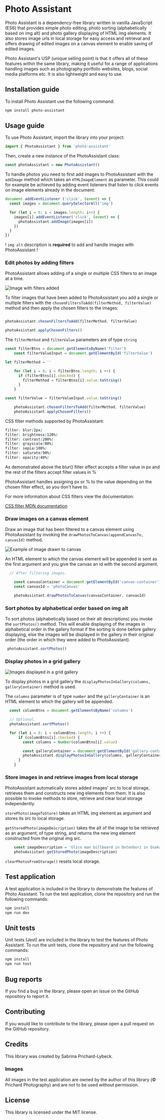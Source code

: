 # Photo Assistant

Photo Assistant is a dependency-free library written in vanilla JavaScript (ES6) that provides simple photo editing, photo sorting (alphabetically based on img alt) and photo gallery displaying of HTML img elements. It also stores image urls in local storage for easy access and retrieval and offers drawing of edited images on a canvas element to enable saving of edited images.

Photo Assistant's USP (unique selling point) is that it offers all of these features within the same library, making it useful for a range of applications handling images such as photography portfolio websites, blogs, social media platforms etc. It is also lightweight and easy to use.

## Installation guide

To install Photo Assistant use the following command:

```bash
npm install photo-assistant
```

## Usage guide

To use Photo Assistant, import the library into your project:

```javascript
import { PhotoAssistant } from 'photo-assistant'
```

Then, create a new instance of the PhotoAssistant class:

```javascript
const photoAssistant = new PhotoAssistant()
```

To handle photos you need to first add images to PhotoAssistant with the `addImage` method which takes an `HTMLImageElement` as parameter. This could for example be achieved by adding event listeners that listen to click events on image elements already in the document:

```javascript
document.addEventListener ('click', (event) => {
  const images = document.querySelectorAll('img')

  for (let i = 0; i < images.length; i++) {
    images[i].addEventListener('click', (event) => {
      photoAssistant.addImage(images[i])
    })
  }
})
```

! `img alt` description is **required** to add and handle images with PhotoAssistant !

### Edit photos by adding filters

PhotoAssistant allows adding of a single or multiple CSS filters to an image at a time.

![Image with filters added](./test/test-images/photoAssistantFilters.jpg)

To filter images that have been added to PhotoAssistant you add a single or multiple filters with the `chosenFiltersToAdd(filterMethod, filterValue)` method and then apply the chosen filters to the images:

```javascript

photoAssistant.chosenFiltersToAdd(filterMethod, filterValue)

photoAssistant.applyChosenFilters()
```

The `filterMethod` and `filterValue` parameters are of type `string`

```javascript
const filterBtns = document.getElementsByName('filter')
    const filterValueInput = document.getElementById('filterValue')

let filterMethod = ''

    for (let i = 0; i < filterBtns.length; i ++) {
      if (filterBtns[i].checked) {
        filterMethod = filterBtns[i].value.toString()
      }
    }

const filterValue = filterValueInput.value.toString()

    photoAssistant.chosenFiltersToAdd(filterMethod, filterValue)
    photoAssistant.applyChosenFilters()
```

CSS filter methods supported by PhotoAssistant:

```css
filter: blur(2px)
filter: brightness(120%)
filter: contrast(200%)
filter: grayscale(80%)
filter: sepia(100%)
filter: saturate(90%)
filter: opacity(40%)
```

As demonstrated above the blur() filter effect accepts a filter value in px and the rest of the filters accept filter values in %

PhotoAssistant handles assigning px or % to the value depending on the chosen filter effect, so you don't have to.

For more information about CSS filters view the documentation:

[CSS filter MDN documentation](https://developer.mozilla.org/en-US/docs/Web/CSS/filter)

### Draw images on a canvas element

Draw an image that has been filtered to a canvas element using PhotoAssistant by invoking the `drawPhotosToCanvas(appendCanvasTo, canvasId)` method.

![Example of image drawn to canvas](./test/test-images/nara-filtered.png)

An HTML element to which the canvas element will be appended is sent as the first argument and you give the canvas an id with the second argument.

```javascript
  // After filtering images.

    const canvasContainer = document.getElementById('canvas-container')
    const canvasId = 'photoCanvas'

    photoAssistant.drawPhotosToCanvas(canvasContainer, canvasId)
```

### Sort photos by alphabetical order based on img alt

To sort photos (alphabetically based on their alt descriptions) you invoke the `sortPhotos()` method. This will enable displaying of the images in alphabetical order in the gallery format if the sorting is done before gallery displaying, else the images will be displayed in the gallery in their original order (the order in which they were added to PhotoAssistant).

```javascript
 photoAssistant.sortPhotos()
```

### Display photos in a grid gallery

![Images displayed in a grid gallery](./test/test-images/gallery-in-original-order.png)

To display photos in a grid gallery the `displayPhotosInGallery(columns, galleryContainer)` method is used.

The `columns` parameter is of type `number` and the `galleryContainer` is an HTML element to which the gallery will be appended.

```javascript
  const columnBtns = document.getElementsByName('columns')

  // Optional.
  photoAssistant.sortPhotos()

  for (let i = 0; i < columnBtns.length; i ++) {
      if (columnBtns[i].checked) {
        const columns = Number(columnBtns[i].value)

        const galleryContainer = document.getElementById('gallery-container')
        photoAssistant.displayPhotosInGallery(columns, galleryContainer)
      }
    }
```

### Store images in and retrieve images from local storage

PhotoAssistant automatically stores added images' src to local storage, retrieves them and constructs new img elements from them. It is also possible to invoke methods to store, retrieve and clear local storage independently.

`storePhoto(imageToStore)` takes an HTML img element as argument and stores its src to local storage.

`getStoredPhoto(imageDescription)` takes the alt of the image to be retrieved as an argument, of type string, and returns the new img element constructed from the original img src.

```javascript
    const imageDescription = 'Glico man billboard in Dotonbori in Osaka, Japan'
    photoAssistant.getStoredPhoto(imageDescription)
```

`clearPhotosFromStorage()` resets local storage.

## Test application

A test application is included in the library to demonstrate the features of Photo Assistant. To run the test application, clone the repository and run the following commands:

```bash
npm install
npm run dev
```

## Unit tests

Unit tests (Jest) are included in the library to test the features of Photo Assistant. To run the unit tests, clone the repository and run the following commands:

```bash
npm install
npm run test
```

## Bug reports

If you find a bug in the library, please open an issue on the GitHub repository to report it.

## Contributing

If you would like to contribute to the library, please open a pull request on the GitHub repository.

## Credits

This library was created by Sabrina Prichard-Lybeck.

### Images

All images in the test application are owned by the author of this library (© Prichard Photography) and are not to be used without permission.

## License

This library is licensed under the MIT license.
